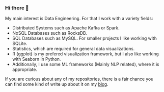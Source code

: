 ### Hi there 👋

My main interest is Data Engineering. For that I work with a variety fields:

- Distributed Systems such as Apache Kafka or Spark.
- NoSQL Databases such as RocksDB.
- SQL Databases such as MySQL. For smaller projects I like working with SQLite.
- Statistics, which are required for general data visualizations. 
- R (ggplot) is my prefered visualization framework, but I also like working with Seaborn in Python.
- Additionally, I use some ML frameworks (Mainly NLP related), where it is appropriate.

If you are curious about any of my repositories, there is a fair chance you can find some kind of write up about it on my [blog](https://huti26.github.io/).
